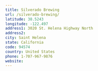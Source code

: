 ```yaml
---
title: Silverado Brewing
url: /silverado-brewing/
latitude: 38.5243
longitude: -122.497
address1: 3020 St. Helena Highway North
address2: 
city: Saint Helena
state: California
code: 94574
country: United States
phone: 1-707-967-9876
website: 
---
```


